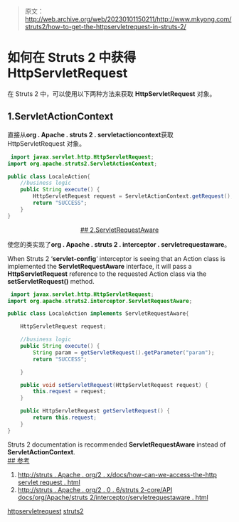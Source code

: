 > 原文：<http://web.archive.org/web/20230101150211/http://www.mkyong.com/struts2/how-to-get-the-httpservletrequest-in-struts-2/>

# 如何在 Struts 2 中获得 HttpServletRequest

在 Struts 2 中，可以使用以下两种方法来获取 **HttpServletRequest** 对象。

## 1.ServletActionContext

直接从**org . Apache . struts 2 . servletactioncontext**获取 HttpServletRequest 对象。

```java
 import javax.servlet.http.HttpServletRequest;
import org.apache.struts2.ServletActionContext;

public class LocaleAction{
	//business logic
	public String execute() {
		HttpServletRequest request = ServletActionContext.getRequest();
		return "SUCCESS";
	}
} 
```

 <ins class="adsbygoogle" style="display:block; text-align:center;" data-ad-format="fluid" data-ad-layout="in-article" data-ad-client="ca-pub-2836379775501347" data-ad-slot="6894224149">## 2.ServletRequestAware

使您的类实现了**org . Apache . struts 2 . interceptor . servletrequestaware**。

When Struts 2 ‘**servlet-config**‘ interceptor is seeing that an Action class is implemented the **ServletRequestAware** interface, it will pass a **HttpServletRequest** reference to the requested Action class via the **setServletRequest()** method.

```java
 import javax.servlet.http.HttpServletRequest;
import org.apache.struts2.interceptor.ServletRequestAware;

public class LocaleAction implements ServletRequestAware{

	HttpServletRequest request;

	//business logic
	public String execute() {
		String param = getServletRequest().getParameter("param");
		return "SUCCESS";

	}

	public void setServletRequest(HttpServletRequest request) {
		this.request = request;
	}

	public HttpServletRequest getServletRequest() {
		return this.request;
	}
} 
```

Struts 2 documentation is recommended **ServletRequestAware** instead of **ServletActionContext**. <ins class="adsbygoogle" style="display:block" data-ad-client="ca-pub-2836379775501347" data-ad-slot="8821506761" data-ad-format="auto" data-ad-region="mkyongregion">## 参考

1.  [http://struts . Apache . org/2 . x/docs/how-can-we-access-the-http servlet request . html](http://web.archive.org/web/20190304031154/http://struts.apache.org/2.x/docs/how-can-we-access-the-httpservletrequest.html)
2.  [http://struts . Apache . org/2 . 0 . 6/struts 2-core/API docs/org/Apache/struts 2/interceptor/servletrequestaware . html](http://web.archive.org/web/20190304031154/http://struts.apache.org/2.0.6/struts2-core/apidocs/org/apache/struts2/interceptor/ServletRequestAware.html)

[httpservletrequest](http://web.archive.org/web/20190304031154/http://www.mkyong.com/tag/httpservletrequest/) [struts2](http://web.archive.org/web/20190304031154/http://www.mkyong.com/tag/struts2/)







